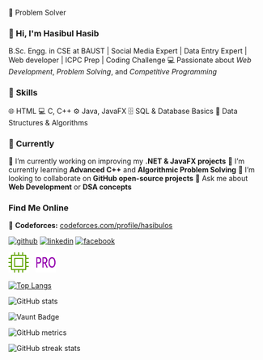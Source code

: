 🌟 Problem Solver 

### 👋 Hi, I'm **Hasibul Hasib**
B.Sc. Engg. in CSE at BAUST | Social Media Expert | Data Entry Expert | Web developer | ICPC Prep | Coding Challenge
💻 Passionate about *Web Development*, *Problem Solving*, and *Competitive Programming*

### 🧠 **Skills**
🌐 HTML
💻 C, C++
⚙️ Java, JavaFX
🗄️ SQL & Database Basics
🧩 Data Structures & Algorithms

### 🚀 **Currently**
 🔭 I’m currently working on improving my **.NET & JavaFX projects**
 🌱 I’m currently learning **Advanced C++** and **Algorithmic Problem Solving**
 👯 I’m looking to collaborate on **GitHub open-source projects**
 💬 Ask me about **Web Development** or **DSA concepts**


### **Find Me Online**

🧠 **Codeforces:** [codeforces.com/profile/hasibulos](https://codeforces.com/profile/hasibulos)


[<img src='https://cdn.jsdelivr.net/npm/simple-icons@3.0.1/icons/github.svg' alt='github' height='40'>](https://github.com/hasibulos)  [<img src='https://cdn.jsdelivr.net/npm/simple-icons@3.0.1/icons/linkedin.svg' alt='linkedin' height='40'>](https://www.linkedin.com/in/hasibulhasib/)  [<img src='https://cdn.jsdelivr.net/npm/simple-icons@3.0.1/icons/facebook.svg' alt='facebook' height='40'>](https://www.facebook.com/hasibulos)  

<a href='https://docs.github.com/en/developers'><img src='https://raw.githubusercontent.com/acervenky/animated-github-badges/master/assets/devbadge.gif' width='40' height='40'></a> <a href='https://github.com/pricing'><img src='https://raw.githubusercontent.com/acervenky/animated-github-badges/master/assets/pro.gif' width='40' height='40'></a> 

[![Top Langs](https://github-readme-stats.vercel.app/api/top-langs/?username=hasibulos)](https://github.com/anuraghazra/github-readme-stats)

![GitHub stats](https://github-readme-stats.vercel.app/api?username=hasibulos&show_icons=true&count_private=true)  

![Vaunt Badge](https://api.vaunt.dev/v1/github/entities/hasibulos/contributions?format=svg&private=true)  

![GitHub metrics](https://metrics.lecoq.io/hasibulos)  

![GitHub streak stats](https://streak-stats.demolab.com/?user=hasibulos)  




